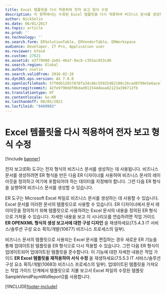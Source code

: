 ```yaml
---
title: Excel 템플릿을 다시 적용하여 전자 보고 형식 수정
description: 이 항목에서는 수정된 Excel 템플릿을 다시 적용하여 비즈니스 문서를 생성하는 데 사용되는 전자 보고(ER) 형식을 수정하는 방법에 대해 설명합니다.
author: NickSelin
ms.date: 06/01/2017
ms.topic: article
ms.prod: ''
ms.technology: ''
ms.search.form: ERSolutionTable, ERVendorTable, ERWorkspace
audience: Developer, IT Pro, Application user
ms.reviewer: kfend
ms.custom: 27621
ms.assetid: e3f7960d-2e01-46a7-9ac8-c355ac933cd6
ms.search.region: Global
ms.author: nselin
ms.search.validFrom: 2016-02-28
ms.dyn365.ops.version: AX 7.0.0
ms.openlocfilehash: 57f0db12657878fa34c86c55925d62100c26cad8799e5e6ace7e7dd81d91cd9f
ms.sourcegitcommit: 42fe9790ddf0bdad911544deaa82123a396712fb
ms.translationtype: HT
ms.contentlocale: ko-KR
ms.lasthandoff: 08/05/2021
ms.locfileid: "8460903"
---
```

# <a name="modify-electronic-reporting-formats-by-reapplying-excel-templates"></a>Excel 템플릿을 다시 적용하여 전자 보고 형식 수정

[!include [banner](../includes/banner.md)]

전자 보고(ER) 도구는 전자 형식의 비즈니스 문서를 생성하는 데 사용됩니다. 비즈니스 문서를 생성하려면 ER 형식을 만든 다음 ER 디자이너를 사용하여 비즈니스 문서의 레이아웃을 정의하고 여기에 포함되어야 하는 데이터를 지정해야 합니다. 그런 다음 ER 형식을 실행하여 비즈니스 문서를 생성할 수 있습니다.

ER 도구는 Microsoft Excel 파일로 비즈니스 문서를 생성하는 데 사용할 수 있습니다. Excel 문서를 이러한 문서의 템플릿으로 사용할 수 있습니다. ER 디자이너에서 문서 레이아웃을 정의하기 위해 템플릿으로 사용하려는 Excel 문서의 내용을 정의된 ER 형식으로 가져올 수 있습니다. 자세한 내용을 보고 이 시나리오를 연습하려면 작업 가이드 **ER OPENXML 형식의 생성 보고서에 대한 구성 디자인** 을 재생하세요(7.5.4.3 IT 서비스/솔루션 구성 요소 획득/개발(10677) 비즈니스 프로세스의 일부).

비즈니스 문서의 템플릿으로 사용되는 Excel 문서를 편집하는 경우 새로운 ER 기능을 통해 업데이트된 템플릿을 ER 형식으로 다시 적용할 수 있습니다. 그런 다음 ER 형식이 업데이트되어 업데이트된 템플릿을 준수합니다. 이 기능에 대한 자세한 내용은 작업 가이드 **ER Excel 템플릿을 재적용하여 서식 수정** 을 재생하세요(7.5.5.3 IT 서비스/솔루션 구성 요소 획득/개발(10683) 비즈니스 프로세스의 일부). 업데이트된 템플릿을 가져오는 작업 가이드 단계에서 템플릿으로 지불 보고서 Excel 파일의 수정된 템플릿 SampleVendPaymWsReport2를 사용합니다.


[!INCLUDE[footer-include](../../../includes/footer-banner.md)]